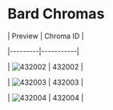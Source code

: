 # Bard Chromas


| Preview | Chroma ID |

|---------|-----------|

| ![432002](https://raw.communitydragon.org/latest/plugins/rcp-be-lol-game-data/global/default/v1/champion-chroma-images/432/432002.png) | 432002 |

| ![432003](https://raw.communitydragon.org/latest/plugins/rcp-be-lol-game-data/global/default/v1/champion-chroma-images/432/432003.png) | 432003 |

| ![432004](https://raw.communitydragon.org/latest/plugins/rcp-be-lol-game-data/global/default/v1/champion-chroma-images/432/432004.png) | 432004 |